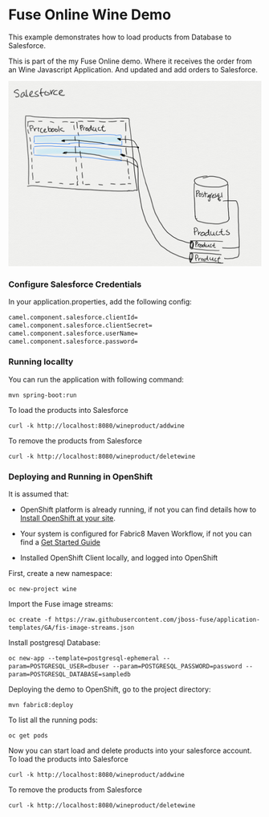 # Fuse Online Wine Demo

This example demonstrates how to load products from Database to Salesforce.

This is part of the my Fuse Online demo. Where it receives the order from an Wine Javascript Application. And updated and add orders to Salesforce. 


![Load Product](pic/loadproduct.png)

### Configure Salesforce Credentials

In your application.properties, add the following config:

	camel.component.salesforce.clientId=
	camel.component.salesforce.clientSecret=
	camel.component.salesforce.userName=
	camel.component.salesforce.password=


### Running locallty


You can run the application with following command:

    mvn spring-boot:run

To load the products into Salesforce

	curl -k http://localhost:8080/wineproduct/addwine

To remove the products from Salesforce

	curl -k http://localhost:8080/wineproduct/deletewine

### Deploying and Running in OpenShift

It is assumed that:
- OpenShift platform is already running, if not you can find details how to [Install OpenShift at your site](https://docs.openshift.com/container-platform/3.3/install_config/index.html).

- Your system is configured for Fabric8 Maven Workflow, if not you can find a [Get Started Guide](https://access.redhat.com/documentation/en/red-hat-jboss-middleware-for-openshift/3/single/red-hat-jboss-fuse-integration-services-20-for-openshift/)

- Installed OpenShift Client locally, and logged into OpenShift

First, create a new namespace:

	oc new-project wine

Import the Fuse image streams:

    oc create -f https://raw.githubusercontent.com/jboss-fuse/application-templates/GA/fis-image-streams.json

Install postgresql Database: 
	
	oc new-app --template=postgresql-ephemeral --param=POSTGRESQL_USER=dbuser --param=POSTGRESQL_PASSWORD=password --param=POSTGRESQL_DATABASE=sampledb

	
Deploying the demo to OpenShift, go to the project directory:

    mvn fabric8:deploy

To list all the running pods:

    oc get pods

Now you can start load and delete products into your salesforce account.
To load the products into Salesforce

	curl -k http://localhost:8080/wineproduct/addwine

To remove the products from Salesforce

	curl -k http://localhost:8080/wineproduct/deletewine

